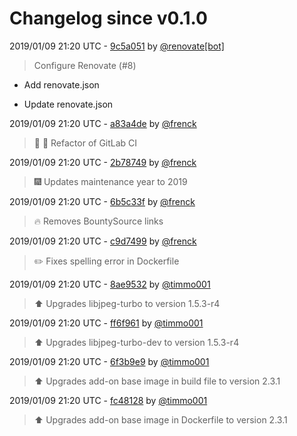 # Changelog since v0.1.0

2019/01/09 21:20 UTC - [9c5a051](https://github.com/hassio-addons/addon-matrix/commit/9c5a0511041b0a541e25596f45dd497de7810874) by [@renovate[bot]](https://github.com/apps/renovate)
> Configure Renovate (#8)

* Add renovate.json

* Update renovate.json 

2019/01/09 21:20 UTC - [a83a4de](https://github.com/hassio-addons/addon-matrix/commit/a83a4de9960e975018ec627948777299fe905083) by [@frenck](https://github.com/frenck)
> :tractor: :rocket: Refactor of GitLab CI 

2019/01/09 21:20 UTC - [2b78749](https://github.com/hassio-addons/addon-matrix/commit/2b787497c84b9e6bfc05578d527e03a097d1f9f8) by [@frenck](https://github.com/frenck)
> :fireworks: Updates maintenance year to 2019 

2019/01/09 21:20 UTC - [6b5c33f](https://github.com/hassio-addons/addon-matrix/commit/6b5c33f35761ee027aae9a32cfc4571a26188386) by [@frenck](https://github.com/frenck)
> :fire: Removes BountySource links 

2019/01/09 21:20 UTC - [c9d7499](https://github.com/hassio-addons/addon-matrix/commit/c9d7499ee1c6541a376f3801c73bce1136e6fbcc) by [@frenck](https://github.com/frenck)
> :pencil2: Fixes spelling error in Dockerfile 

2019/01/09 21:20 UTC - [8ae9532](https://github.com/hassio-addons/addon-matrix/commit/8ae9532ba1f9360625a6aa8233db403994ced122) by [@timmo001](https://github.com/timmo001)
> :arrow_up: Upgrades libjpeg-turbo to version 1.5.3-r4 

2019/01/09 21:20 UTC - [ff6f961](https://github.com/hassio-addons/addon-matrix/commit/ff6f961f85730af72fa0e55542233cb37797853f) by [@timmo001](https://github.com/timmo001)
> :arrow_up: Upgrades libjpeg-turbo-dev to version 1.5.3-r4 

2019/01/09 21:20 UTC - [6f3b9e9](https://github.com/hassio-addons/addon-matrix/commit/6f3b9e9e9af3eee6590200e3276a6385d98b4fa3) by [@timmo001](https://github.com/timmo001)
> :arrow_up: Upgrades add-on base image in build file to version 2.3.1 

2019/01/09 21:20 UTC - [fc48128](https://github.com/hassio-addons/addon-matrix/commit/fc48128b09fcf63262b7a97efbba1fa7e1396e16) by [@timmo001](https://github.com/timmo001)
> :arrow_up: Upgrades add-on base image in Dockerfile to version 2.3.1 

